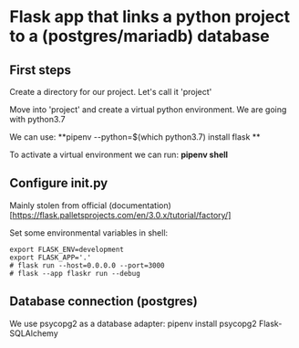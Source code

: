# Flask app that links a python project to a (postgres/mariadb) database

## First steps
Create a directory for our project. Let's call it 'project'

Move into 'project' and create a virtual python environment. We are going with python3.7

We can use: **pipenv --python=$(which python3.7) install flask **

To activate a virtual environment we can run: **pipenv shell**

## Configure __init__.py
Mainly stolen from official (documentation)[https://flask.palletsprojects.com/en/3.0.x/tutorial/factory/]

Set some environmental variables in shell: 

```
export FLASK_ENV=development
export FLASK_APP='.'
# flask run --host=0.0.0.0 --port=3000
# flask --app flaskr run --debug
```

## Database connection (postgres)

We use psycopg2 as a database adapter: pipenv install psycopg2 Flask-SQLAlchemy


